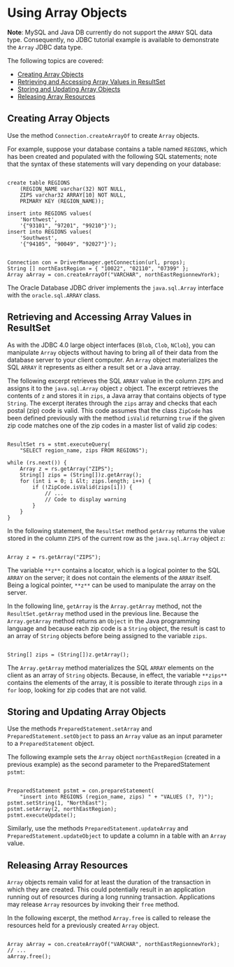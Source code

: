 
# Using Array Objects

**Note**: MySQL and Java DB currently do not support the `ARRAY` SQL data type. Consequently, no JDBC tutorial example is available to demonstrate the `Array` JDBC data type.

The following topics are covered:

- [Creating Array Objects](#creating_array)
- [Retrieving and Accessing Array Values in ResultSet](#retrieving_array)
- [Storing and Updating Array Objects](#storing_array)
- [Releasing Array Resources](#releasing_array)

## <a name="creating_array" id="creating_array">Creating Array Objects</a>

Use the method `Connection.createArrayOf` to create `Array` objects.

For example, suppose your database contains a table named `REGIONS`, which has been created and populated with the following SQL statements; note that the syntax of these statements will vary depending on your database:

```

create table REGIONS
    (REGION_NAME varchar(32) NOT NULL,
    ZIPS varchar32 ARRAY[10] NOT NULL,
    PRIMARY KEY (REGION_NAME));

insert into REGIONS values(
    'Northwest',
    '{"93101", "97201", "99210"}');
insert into REGIONS values(
    'Southwest',
    '{"94105", "90049", "92027"}');

```

```

Connection con = DriverManager.getConnection(url, props);
String [] northEastRegion = { "10022", "02110", "07399" };
Array aArray = con.createArrayOf("VARCHAR", northEastRegionnewYork);

```

The Oracle Database JDBC driver implements the `java.sql.Array` interface with the `oracle.sql.ARRAY` class.

## <a name="retrieving_array" id="retrieving_array">Retrieving and Accessing Array Values in ResultSet</a>

As with the JDBC 4.0 large object interfaces (`Blob`, `Clob`, `NClob`), you can manipulate `Array` objects without having to bring all of their data from the database server to your client computer. An `Array` object materializes the SQL `ARRAY` it represents as either a result set or a Java array.

The following excerpt retrieves the SQL `ARRAY` value in the column `ZIPS` and assigns it to the `java.sql.Array` object `z` object. The excerpt retrieves the contents of `z` and stores it in `zips`, a Java array that contains objects of type `String`. The excerpt iterates through the `zips` array and checks that each postal (zip) code is valid. This code assumes that the class `ZipCode` has been defined previously with the method `isValid` returning `true` if the given zip code matches one of the zip codes in a master list of valid zip codes:

```

ResultSet rs = stmt.executeQuery(
    "SELECT region_name, zips FROM REGIONS");

while (rs.next()) {
    Array z = rs.getArray("ZIPS");
    String[] zips = (String[])z.getArray();
    for (int i = 0; i &lt; zips.length; i++) {
        if (!ZipCode.isValid(zips[i])) {
            // ...
            // Code to display warning
        }
    }
}

```

In the following statement, the `ResultSet` method `getArray` returns the value stored in the column `ZIPS` of the current row as the `java.sql.Array` object `z`:

```

Array z = rs.getArray("ZIPS");

```

The variable `**z**` contains a locator, which is a logical pointer to the SQL `ARRAY` on the server; it does not contain the elements of the `ARRAY` itself. Being a logical pointer, `**z**` can be used to manipulate the array on the server.

In the following line, `getArray` is the `Array.getArray` method, not the `ResultSet.getArray` method used in the previous line. Because the `Array.getArray` method returns an `Object` in the Java programming language and because each zip code is a `String` object, the result is cast to an array of `String` objects before being assigned to the variable `zips`.

```

String[] zips = (String[])z.getArray();

```

The `Array.getArray` method materializes the SQL `ARRAY` elements on the client as an array of `String` objects. Because, in effect, the variable `**zips**` contains the elements of the array, it is possible to iterate through `zips` in a `for` loop, looking for zip codes that are not valid.

## <a name="storing_array" id="storing_array">Storing and Updating Array Objects</a>

Use the methods `PreparedStatement.setArray` and `PreparedStatement.setObject` to pass an `Array` value as an input parameter to a `PreparedStatement` object.

The following example sets the `Array` object `northEastRegion` (created in a previous example) as the second parameter to the PreparedStatement `pstmt`:

```

PreparedStatement pstmt = con.prepareStatement(
    "insert into REGIONS (region_name, zips) " + "VALUES (?, ?)");
pstmt.setString(1, "NorthEast");
pstmt.setArray(2, northEastRegion);
pstmt.executeUpdate();

```

Similarly, use the methods `PreparedStatement.updateArray` and `PreparedStatement.updateObject` to update a column in a table with an `Array` value.

## <a name="releasing_array" id="releasing_array">Releasing Array Resources</a>

`Array` objects remain valid for at least the duration of the transaction in which they are created. This could potentially result in an application running out of resources during a long running transaction. Applications may release `Array` resources by invoking their `free` method.

In the following excerpt, the method `Array.free` is called to release the resources held for a previously created `Array` object.

```

Array aArray = con.createArrayOf("VARCHAR", northEastRegionnewYork);
// ...
aArray.free();

```
